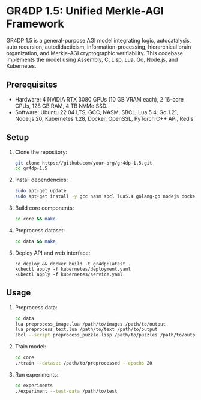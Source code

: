 # GR4DP 1.5: Unified Merkle-AGI Framework

GR4DP 1.5 is a general-purpose AGI model integrating logic, autocatalysis, auto recursion, autodidacticism, information-processing, hierarchical brain organization, and Merkle-AGI cryptographic verifiability. This codebase implements the model using Assembly, C, Lisp, Lua, Go, Node.js, and Kubernetes.

## Prerequisites
- Hardware: 4 NVIDIA RTX 3080 GPUs (10 GB VRAM each), 2 16-core CPUs, 128 GB RAM, 4 TB NVMe SSD.
- Software: Ubuntu 22.04 LTS, GCC, NASM, SBCL, Lua 5.4, Go 1.21, Node.js 20, Kubernetes 1.28, Docker, OpenSSL, PyTorch C++ API, Redis

## Setup
1. Clone the repository:
   ```bash
   git clone https://github.com/your-org/gr4dp-1.5.git
   cd gr4dp-1.5
   ```
2. Install dependencies:
   ```bash
   sudo apt-get update
   sudo apt-get install -y gcc nasm sbcl lua5.4 golang-go nodejs docker.io redis
   ```
3. Build core components:
   ```bash
   cd core && make
   ```
4. Preprocess dataset:
   ```bash
   cd data && make
   ```
5. Deploy API and web interface:
   ```
   cd deploy && docker build -t gr4dp:latest .
   kubectl apply -f kubernetes/deployment.yaml
   kubectl apply -f kubernetes/service.yaml
   ```
## Usage
1. Preprocess data:
   ```bash
   cd data
   lua preprocess_image.lua /path/to/images /path/to/output
   lua preprocess_text.lua /path/to/text /path/to/output
   sbcl --script preprocess_puzzle.lisp /path/to/puzzles /path/to/output
   ```
2. Train model:
   ```bash
   cd core
   ./train --dataset /path/to/preprocessed --epochs 20
   ```
3. Run experiments:
   ```bash
   cd experiments
   ./experiment --test-data /path/to/test
   ```
